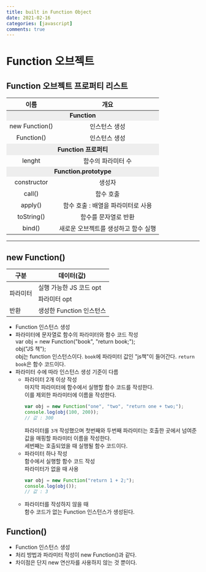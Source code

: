 ```yaml
---
title: built in Function Object
date: 2021-02-16
categories: [javascript]
comments: true
---
```


# Function 오브젝트

## Function 오브젝트 프로퍼티 리스트

<table>
    <thead>
        <tr>
            <th>이름</th>
            <th>개요</th>
        </tr>
    </thead>
    <tbody style="text-align: center;">
        <tr>
            <td colspan="2" style="font-weight:bold; background-color:#eeeeee;">Function</td>
        </tr>
        <tr>
            <td>new Function()</td>
            <td>인스턴스 생성</td>
        </tr>
         <tr>
            <td>Function()</td>
            <td>인스턴스 생성</td>
        </tr>
        <tr>
            <td colspan="2" style="font-weight:bold; background-color:#eeeeee;">Function 프로퍼티</td>
        </tr>
        <tr>
            <td>lenght</td>
            <td>함수의 파라미터 수</td>
        </tr>
         <tr>
            <td colspan="2" style="font-weight:bold; background-color:#eeeeee;">Function.prototype</td>
        </tr>
        <tr>
            <td>constructor</td>
            <td>생성자</td>
        </tr>
         <tr>
            <td>call()</td>
            <td>함수 호출</td>
        </tr>
         <tr>
            <td>apply()</td>
            <td>함수 호출 : 배열을 파라미터로 사용</td>
        </tr>
         <tr>
            <td>toString()</td>
            <td>함수를 문자열로 반환</td>
        </tr>
         <tr>
            <td>bind()</td>
            <td>새로운 오브젝트를 생성하고 함수 실행</td>
        </tr>
    </tbody>
</table>

---

## new Function()

<table>
    <thead>
        <tr>
            <th>구분</th>
            <th>데이터(값)</th>
        </tr>
    </thead>
    <tbody>
        <tr>
            <td rowspan="2">파라미터</td>
            <td>실행 가능한 JS 코드 opt</td>
        </tr>
       <tr>
            <td>파라미터 opt</td>
       </tr>
        <tr>
            <td>반환</td>
            <td>생성한 Function 인스턴스</td>
        </tr>
    </tbody>
</table>

* Function 인스턴스 생성  
* 파라미터에 문자열로 함수의 파라미터와 함수 코드 작성  
    var obj = new Function("book", "return book;");  
    obj("JS 책");  
    obj는 function 인스턴스이다. `book`에 파라미터 값인 "js책"이 들어간다. `return book`은 함수 코드이다.  
* 파라미터 수에 따라 인스턴스 생성 기준이 다름  
    - 파라미터 2개 이상 작성  
        마지막 파라미터에 함수에서 실행할 함수 코드를 작성한다.  
        이를 제외한 파라미터에 이름을 작성한다. 
        ```js
        var obj = new Function("one", "two", "return one + two;");
        console.log(obj(100, 200));
        // 값 : 300
        ```  
        파라미터를 `3개` 작성했으며 첫번째와 두번째 파라미터는 호출한 곳에서 넘여준 값을 매핑할 파라미터 이름을 작성한다.  
        세번째는 호출되었을 때 실행될 함수 코드이다.  
    - 파라미터 하나 작성  
        함수에서 실행할 함수 코드 작성  
        파라미터가 없을 때 사용  
        ```js
        var obj = new Function("return 1 + 2;");
        console.log(obj());
        // 값 : 3
        ```  
    - 파라미터를 작성하지 않을 때  
        함수 코드가 없는 Function 인스턴스가 생성된다.  

## Function()

* Function 인스턴스 생성  
* 처리 방법과 파라미터 작성이 new Function()과 같다.  
* 차이점은 단지 new 연산자를 사용하지 않는 것 뿐이다.



